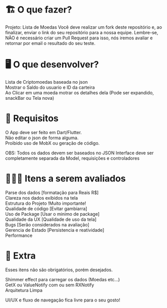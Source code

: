 # 🏗 O que fazer?

Projeto: Lista de Moedas
Você deve realizar um fork deste repositório e, ao finalizar, enviar o link do seu repositório para a nossa equipe. 
Lembre-se, NÃO é necessário criar um Pull Request para isso, nós iremos avaliar e retornar por email o resultado do seu teste.

# 🖥 O que desenvolver?

Lista de Criptomoedas baseada no json <br>
Mostrar o Saldo do usuario e ID da carteira <br>
Ao Clicar em uma moeda motrar os detalhes dela (Pode ser expandido, snackBar ou Tela nova) <br>

# 🚨 Requisitos

O App deve ser feito em Dart/Flutter. <br>
Não editar o json de forma alguma. <br>
Proibido uso de MobX ou geração de código. <br>

OBS: Todos os dados devem ser baseados no JSON
Interface deve ser completamente separada da Model, requisições e controladores

# 🕵🏻‍♂️ Itens a serem avaliados

Parse dos dados [formatação para Reais R$] <br>
Clareza nos dados exibidos na tela <br>
Estrutura do Projeto !Muito importante! <br>
Qualidade de código [Evitar gambiarra] <br>
Uso de Package [Usar o minimo de package] <br>
Qualidade da UX [Qualidade de uso da tela] <br>
Bugs [Serão considerados na avaliação] <br>
Gerencia de Estado [Persistencia e reatividade] <br>
Performance <br>

# 🎁 Extra

Esses itens não são obrigatórios, porém desejados.

Shimmer effect para carregar os dados (Moedas etc...) <br>
GetX ou ValueNotify com ou sem RXNotify <br>
Arquitetura Limpa <br>

UI/UX e fluxo de navegação fica livre para o seu gosto! <br>

